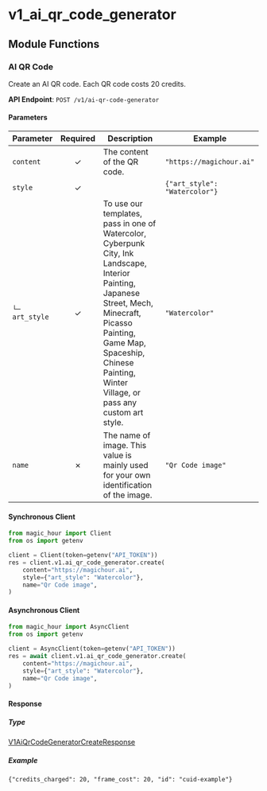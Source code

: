 # v1_ai_qr_code_generator

## Module Functions
### AI QR Code <a name="create"></a>

Create an AI QR code. Each QR code costs 20 credits.

**API Endpoint**: `POST /v1/ai-qr-code-generator`

#### Parameters

| Parameter | Required | Description | Example |
|-----------|:--------:|-------------|--------|
| `content` | ✓ | The content of the QR code. | `"https://magichour.ai"` |
| `style` | ✓ |  | `{"art_style": "Watercolor"}` |
| `└─ art_style` | ✓ | To use our templates, pass in one of Watercolor, Cyberpunk City, Ink Landscape, Interior Painting, Japanese Street, Mech, Minecraft, Picasso Painting, Game Map, Spaceship, Chinese Painting, Winter Village, or pass any custom art style. | `"Watercolor"` |
| `name` | ✗ | The name of image. This value is mainly used for your own identification of the image. | `"Qr Code image"` |

#### Synchronous Client

```python
from magic_hour import Client
from os import getenv

client = Client(token=getenv("API_TOKEN"))
res = client.v1.ai_qr_code_generator.create(
    content="https://magichour.ai",
    style={"art_style": "Watercolor"},
    name="Qr Code image",
)

```

#### Asynchronous Client

```python
from magic_hour import AsyncClient
from os import getenv

client = AsyncClient(token=getenv("API_TOKEN"))
res = await client.v1.ai_qr_code_generator.create(
    content="https://magichour.ai",
    style={"art_style": "Watercolor"},
    name="Qr Code image",
)

```

#### Response

##### Type
[V1AiQrCodeGeneratorCreateResponse](/magic_hour/types/models/v1_ai_qr_code_generator_create_response.py)

##### Example
`{"credits_charged": 20, "frame_cost": 20, "id": "cuid-example"}`
<!-- CUSTOM DOCS START -->

<!-- CUSTOM DOCS END -->

